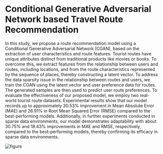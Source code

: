 # Conditional Generative Adversarial Network based Travel Route Recommendation

In this study, we propose a route recommendation model using a Conditional Generative Adversarial Network (CGAN), based on the extraction of user characteristics and route features. Tourist routes have unique attributes distinct from traditional products like movies or books. To overcome this, we extract features from the relationship between users and routes, including locations, and from the route characteristics represented by the sequence of places, thereby constructing a latent vector. To address the data sparsity issue in the relationship between routes and users, we train the CGAN using the latent vector and user preference data for routes. The generated samples are then used to predict user route preferences. To evaluate the effectiveness of our proposed model, we employ two real-world tourist route datasets. Experimental results show that our model records up to approximately 30.53% improvement in Mean Absolute Error (MAE) and 26.91% in Root Mean Squared Error (RMSE) compared to the best-performing models. Additionally, in further experiments conducted in sparse data environments, our model demonstrates adaptability with about 30.75% and 18.43% improvements in MAE and RMSE, respectively, compared to the best-performing models, thereby confirming its efficacy in sparse data environments.

![figure](https://github.com/kangyuseung/CGAN-based-Route-Recommendation/assets/155530934/6ee748f6-f03f-4cc2-bd1b-b5da56fcd4ad)

